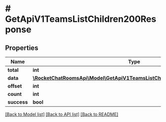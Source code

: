 # # GetApiV1TeamsListChildren200Response

## Properties

Name | Type | Description | Notes
------------ | ------------- | ------------- | -------------
**total** | **int** |  | [optional]
**data** | [**\RocketChatRoomsApi\Model\GetApiV1TeamsListChildren200ResponseDataInner[]**](GetApiV1TeamsListChildren200ResponseDataInner.md) |  | [optional]
**offset** | **int** |  | [optional]
**count** | **int** |  | [optional]
**success** | **bool** |  | [optional]

[[Back to Model list]](../../README.md#models) [[Back to API list]](../../README.md#endpoints) [[Back to README]](../../README.md)
